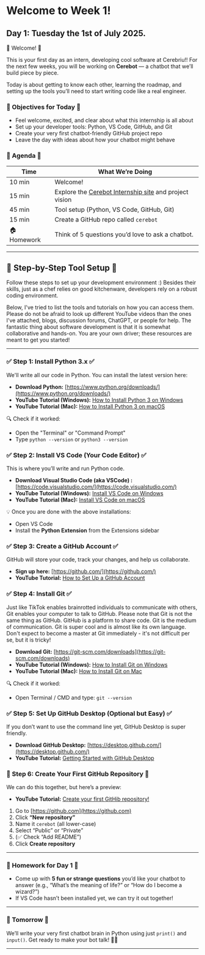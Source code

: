 # Welcome to Week 1!

## Day 1: Tuesday the 1st of July 2025.


🎉  Welcome! 🎉 

This is your first day as an intern, developing cool software at Cerebriu!! 
For the next few weeks, you will be working on **Cerebot** — a chatbot that we’ll build piece by piece. 

Today is about getting to know each other, learning the roadmap, and setting up the tools you’ll need to start writing code like a real engineer.

### 🎯 Objectives for Today 🎯 

* Feel welcome, excited, and clear about what this internship is all about
* Set up your developer tools: Python, VS Code, GitHub, and Git
* Create your very first chatbot-friendly GitHub project repo
* Leave the day with ideas about how your chatbot might behave

### 📅 Agenda 📅

| Time        | What We’re Doing                                                                                           |
| ----------- | ---------------------------------------------------------------------------------------------------------- |
| 10 min      | Welcome!                                                                                                   |
| 15 min      | Explore the [Cerebot Internship site](https://virajrajurkar.github.io/cerebot-project/) and project vision |
| 45 min      | Tool setup (Python, VS Code, GitHub, Git)                                                                  |
| 15 min      | Create a GitHub repo called `cerebot`                                                             |
| 🏠 Homework | Think of 5 questions you’d love to ask a chatbot.                                                           |

---

## 💼 Step-by-Step Tool Setup 💼

Follow these steps to set up your development environment :)
Besides their skills, just as a chef relies on good kitchenware, developers rely on a robust coding environment. 

Below, I've tried to list the tools and tutorials on how you can access them. 
Please do not be afraid to look up different YouTube videos than the ones I've attached, blogs, discussion forums, ChatGPT, or people for help. 
The fantastic thing about software development is that it is somewhat collaborative and hands-on. You are your own driver; these resources are meant to get you started!

---

### ✅ Step 1: Install Python 3.x ✅

We'll write all our code in Python. You can install the latest version here:

* **Download Python:** [https://www.python.org/downloads/](https://www.python.org/downloads/)
* **YouTube Tutorial (Windows):** [How to Install Python 3 on Windows](https://youtu.be/e70ykVBazAg?si=ZkbcjKkPAK_Ld4rL)
* **YouTube Tutorial (Mac):** [How to Install Python 3 on macOS](https://youtu.be/utVZYVJSTZA?si=2NM_ZX3-ccZGWD6K)

🔍 Check if it worked:

* Open the "Terminal" or "Command Prompt"
* Type `python --version` or `python3 --version`

### ✅ Step 2: Install VS Code (Your Code Editor) ✅ 

This is where you’ll write and run Python code.

* **Download Visual Studio Code (aka VSCode) :** [https://code.visualstudio.com/](https://code.visualstudio.com/)
* **YouTube Tutorial (Windows):** [Install VS Code on Windows](https://youtu.be/DoLYVXR9SSc?si=8SMSH-jV6WpM62dh)
* **YouTube Tutorial (Mac):** [Install VS Code on macOS](https://youtu.be/w0xBQHKjoGo?si=hLc3XCDUBt9_AEIT)

💡 Once you are done with the above installations:

* Open VS Code
* Install the **Python Extension** from the Extensions sidebar

### ✅ Step 3: Create a GitHub Account ✅ 

GitHub will store your code, track your changes, and help us collaborate.

* **Sign up here:** [https://github.com/](https://github.com/)
* **YouTube Tutorial:** [How to Set Up a GitHub Account](https://youtu.be/Gn3w1UvTx0A?si=w01aK_GsLQdAMrGT)


### ✅ Step 4: Install Git ✅ 

Just like TikTok enables brainrotted individuals to communicate with others, Git enables your computer to talk to GitHub. 
Please note that Git is not the same thing as GitHub. GitHub is a platform to share code. Git is the medium of communication.
Git is super cool and is almost like its own language. Don't expect to become a master at Git immediately - it's not difficult per se, but it is tricky!

* **Download Git:** [https://git-scm.com/downloads](https://git-scm.com/downloads)
* **YouTube Tutorial (Windows):** [How to Install Git on Windows](https://youtu.be/t2-l3WvWvqg?si=e6NI0b4t6VFj2DJJ)
* **YouTube Tutorial (Mac):** [How to Install Git on Mac](https://youtu.be/B4qsvQ5IqWk?si=ba9GjesNtPn21ToP)

🔍 Check if it worked:

* Open Terminal / CMD and type: `git --version`

### ✅ Step 5: Set Up GitHub Desktop (Optional but Easy) ✅

If you don’t want to use the command line yet, GitHub Desktop is super friendly.

* **Download GitHub Desktop:** [https://desktop.github.com/](https://desktop.github.com/)
* **YouTube Tutorial:** [Getting Started with GitHub Desktop](https://www.youtube.com/watch?v=YDbjNaFONv4)

### 🚀 Step 6: Create Your First GitHub Repository 🚀

We can do this together, but here’s a preview:
* **YouTube Tutorial:** [Create your first GitHib repository!](https://youtu.be/-RZ03WHqkaY?si=M_jNYqeyVAqrlyVU)

1. Go to [https://github.com](https://github.com)
2. Click **“New repository”**
3. Name it `cerebot` (all lower-case)
4. Select “Public” or “Private”
5. (✅ Check “Add README”)
6. Click **Create repository**

---

### 📘 Homework for Day 1 📘

* Come up with **5 fun or strange questions** you’d like your chatbot to answer (e.g., “What’s the meaning of life?” or “How do I become a wizard?”)
* If VS Code hasn’t been installed yet, we can try it out together!

---

### 🔁 Tomorrow 🔁

We’ll write your very first chatbot brain in Python using just `print()` and `input()`. Get ready to make your bot talk! 🤖💬

---
